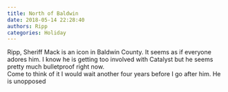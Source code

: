 ```yaml
---
title: North of Baldwin
date: 2018-05-14 22:28:40
authors: Ripp
categories: Holiday
---
```


 Ripp, Sheriff Mack is an icon in Baldwin County.  It seems as if everyone adores him.  I know he is getting too involved with Catalyst but he seems pretty much bulletproof right now.  
Come to think of it I would wait another four years before I go after him.  He is unopposed